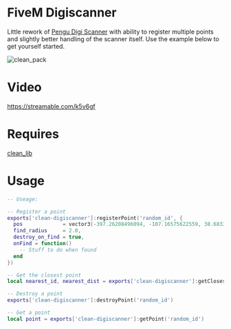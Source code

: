 # FiveM Digiscanner 
Little rework of [Pengu Digi Scanner](https://github.com/PenguScript/pengu_digiscanner) with ability to register multiple points and slightly better handling of the scanner itself. Use the example below to get yourself started. 

![clean_pack](https://camo.githubusercontent.com/dadccadb5c6b6afae3e66c7dd418197103fa086d63c9b4eff2f0e283995bc475/68747470733a2f2f692e696d6775722e636f6d2f41317568576a592e706e67)

# Video 
https://streamable.com/k5v6gf

# Requires 
[clean_lib](https://github.com/Clean-Server-Pack/clean_lib)

# Usage
```lua
-- Useage: 

-- Register a point
exports['clean-digiscanner']:registerPoint('random_id', {
  pos             = vector3(-397.26208496094, -107.16575622559, 38.683372497559), 
  find_radius     = 2.0,
  destroy_on_find = true,
  onFind = function()
    -- Stuff to do when found 
  end
})

-- Get the closest point
local nearest_id, nearest_dist = exports['clean-digiscanner']:getClosestPoint(GetEntityCoords(PlayerPedId()))

-- Destroy a point
exports['clean-digiscanner']:destroyPoint('random_id')

-- Get a point
local point = exports['clean-digiscanner']:getPoint('random_id')
```

